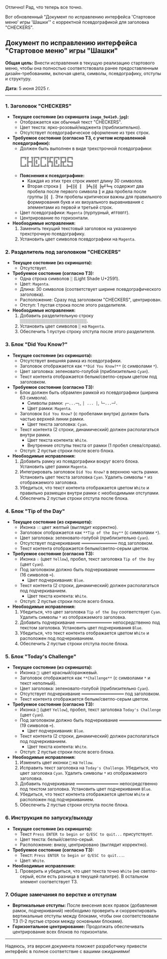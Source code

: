 Отлично! Рад, что теперь все точно.

Вот обновленный "Документ по исправлению интерфейса 'Стартовое меню' игры 'Шашки'" с корректной псевдографикой для заголовка "CHECKERS".

## Документ по исправлению интерфейса "Стартовое меню" игры "Шашки"

**Общая цель:** Внести исправления в текущую реализацию стартового меню, чтобы она полностью соответствовала ранее предоставленным дизайн-требованиям, включая цвета, символы, псевдографику, отступы и структуру.

**Дата:** 5 июня 2025 г.

---

### 1. Заголовок "CHECKERS"

* **Текущее состояние (из скриншота `image_9e41e9.jpg`):**
    * Отображается как обычный текст "CHECKERS".
    * Цвет текста: ярко-розовый/маджента (приблизительно).
    * Отсутствует псевдографическое оформление из трех строк.
* **Требуемое состояние (согласно ТЗ, с учетом исправленной псевдографики):**
    * Должен быть выполнен в виде трехстрочной псевдографики:
        ```text
        ╔═╗╦ ╦╔═╗╔═╗╦╔═╔═╗╦═╗╔═╗
        ║  ╠═╣║╣ ║  ╠╩╗║╣ ╠╦╝╚═╗
        ╚═╝╩ ╩╚═╝╚═╝╩ ╩╚═╝╩╚═╚═╝
        ```
    * **Пояснения к псевдографике:**
        * Каждая из этих трех строк имеет длину 30 символов.
        * Вторая строка `║  ╠═╣║╣ ║  ╠╩╗║╣ ╠╦╝╚═╗` содержит два пробела после первого символа `║` и два пробела после группы `║╣ ║`. Эти пробелы критически важны для правильного формирования букв и их визуального выравнивания с элементами из первой и третьей строк.
    * Цвет псевдографики: `Magenta` (пурпурный, `#FF00FF`).
    * Центрирование по горизонтали.
* **Необходимые исправления:**
    1.  Заменить текущий текстовый заголовок на указанную трехстрочную псевдографику.
    2.  Установить цвет символов псевдографики на `Magenta`.

### 2. Разделитель под заголовком "CHECKERS"

* **Текущее состояние (из скриншота):**
    * Отсутствует.
* **Требуемое состояние (согласно ТЗ):**
    * Одна строка символов `░` (Light Shade U+2591).
    * Цвет: `Magenta`.
    * Длина: 30 символов (соответствует ширине псевдографического заголовка).
    * Расположение: Сразу под заголовком "CHECKERS", центрирован.
    * Отступ: 1 пустая строка после этого разделителя.
* **Необходимые исправления:**
    1.  Добавить разделительную строку `░░░░░░░░░░░░░░░░░░░░░░░░░░░░░░`.
    2.  Установить цвет символов `░` на `Magenta`.
    3.  Обеспечить 1 пустую строку отступа после этого разделителя.

### 3. Блок "Did You Know?"

* **Текущее состояние (из скриншота):**
    * Отсутствует внешняя рамка из псевдографики.
    * Заголовок отображается как `**Did You Know?**` (с символами `*`).
    * Цвет заголовка: зеленовато-голубой (приблизительно `Cyan`).
    * Текст контента отображается белым/светло-серым цветом под заголовком.
* **Требуемое состояние (согласно ТЗ):**
    * Блок должен быть обрамлен рамкой из псевдографики (ширина 63 символа).
        * Символы рамки: `┌─...─┐`, `│ ... │`, `└─...─┘`.
        * Цвет рамки: `Magenta`.
    * Заголовок ` Did You Know? ` (с пробелами внутри) должен быть частью верхней линии рамки.
        * Цвет текста заголовка: `Cyan`.
    * Текст контента (2 строки, динамический) должен располагаться внутри рамки.
        * Цвет текста контента: `White`.
        * Внутренние отступы текста от рамки (1 пробел слева/справа).
    * Отступ: 2 пустые строки после всего блока.
* **Необходимые исправления:**
    1.  Добавить рамку из псевдографики вокруг всего блока. Установить цвет рамки `Magenta`.
    2.  Интегрировать заголовок ` Did You Know? ` в верхнюю часть рамки. Установить цвет текста заголовка `Cyan`. Удалить символы `*` из отображаемого заголовка.
    3.  Убедиться, что текст контента отображается цветом `White` и правильно размещен внутри рамки с необходимыми отступами.
    4.  Обеспечить 2 пустые строки отступа после блока.

### 4. Блок "Tip of the Day"

* **Текущее состояние (из скриншота):**
    * Иконка `💡`: цвет желтый (выглядит корректно).
    * Заголовок отображается как `**Tip of the Day**` (с символами `*`).
    * Цвет заголовка: зеленовато-голубой (приблизительно `Cyan`).
    * Отсутствует подчеркивание `════════════════` под заголовком.
    * Текст контента отображается белым/светло-серым цветом.
* **Требуемое состояние (согласно ТЗ):**
    * Иконка `💡` (цвет `Yellow`), пробел, текст заголовка `Tip of the Day` (цвет `Cyan`).
    * Под заголовком должно быть подчеркивание `════════════════` (16 символов `═`).
        * Цвет подчеркивания: `Blue`.
    * Текст контента (2 строки, динамический) должен располагаться под подчеркиванием.
        * Цвет текста контента: `White`.
    * Отступ: 2 пустые строки после всего блока.
* **Необходимые исправления:**
    1.  Убедиться, что цвет заголовка `Tip of the Day` соответствует `Cyan`. Удалить символы `*` из отображаемого заголовка.
    2.  Добавить подчеркивание `════════════════` непосредственно под текстом заголовка. Установить цвет подчеркивания `Blue`.
    3.  Убедиться, что текст контента отображается цветом `White` и расположен под подчеркиванием.
    4.  Обеспечить 2 пустые строки отступа после блока.

### 5. Блок "Today's Challenge"

* **Текущее состояние (из скриншота):**
    * Иконка `🎯`: цвет красный/оранжевый.
    * Заголовок отображается как `**Challenge**` (с символами `*` и текст неполный).
    * Цвет заголовка: зеленовато-голубой (приблизительно `Cyan`).
    * Отсутствует подчеркивание `═══════════════════` под заголовком.
    * Текст контента отображается белым/светло-серым цветом.
* **Требуемое состояние (согласно ТЗ):**
    * Иконка `🎯` (цвет `Yellow`), пробел, текст заголовка `Today's Challenge` (цвет `Cyan`).
    * Под заголовком должно быть подчеркивание `═══════════════════` (19 символов `═`).
        * Цвет подчеркивания: `Blue`.
    * Текст контента (2 строки, динамический) должен располагаться под подчеркиванием.
        * Цвет текста контента: `White`.
    * Отступ: 2 пустые строки после всего блока.
* **Необходимые исправления:**
    1.  Изменить цвет иконки `🎯` на `Yellow`.
    2.  Исправить текст заголовка на `Today's Challenge`. Убедиться, что цвет заголовка `Cyan`. Удалить символы `*` из отображаемого заголовка.
    3.  Добавить подчеркивание `═══════════════════` непосредственно под текстом заголовка. Установить цвет подчеркивания `Blue`.
    4.  Убедиться, что текст контента отображается цветом `White` и расположен под подчеркиванием.
    5.  Обеспечить 2 пустые строки отступа после блока.

### 6. Инструкция по запуску/выходу

* **Текущее состояние (из скриншота):**
    * Текст `Press ENTER to begin or Q/ESC to quit...` присутствует.
    * Цвет текста: белый/светло-серый.
    * Расположение: внизу, центрировано (выглядит корректно).
* **Требуемое состояние (согласно ТЗ):**
    * Текст: `Press ENTER to begin or Q/ESC to quit...`.
    * Цвет: `White`.
* **Необходимые исправления:**
    1.  Проверить и убедиться, что цвет текста точно `White` (не светло-серый, если есть разница в текущей палитре). В остальном элемент соответствует ТЗ.

### 7. Общие замечания по верстке и отступам

* **Вертикальные отступы:** После внесения всех правок (добавления рамок, подчеркиваний) необходимо проверить и скорректировать вертикальные отступы между блоками, чтобы они соответствовали ТЗ (1-2 пустые строки между основными блоками).
* **Горизонтальное центрирование:** Продолжать обеспечивать центрирование всех блоков по горизонтали.

---

Надеюсь, эта версия документа поможет разработчику привести интерфейс в полное соответствие с вашими ожиданиями!